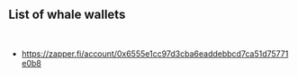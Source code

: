 ## List of whale wallets 

<br>

* https://zapper.fi/account/0x6555e1cc97d3cba6eaddebbcd7ca51d75771e0b8
